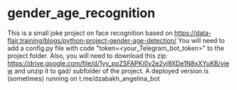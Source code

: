 # gender_age_recognition
This is a small joke project on face recognition based on https://data-flair.training/blogs/python-project-gender-age-detection/
You will need to add a config.py file with code "token=<your_Telegram_bot_token>" to the project folder.
Also, you will need to download this zip: https://drive.google.com/file/d/1yy_poZSFAPKi0y2e2yj9XDe1N8xXYuKB/view
and unzip it to gad/ subfolder of the project.
A deployed version is (sometimes) running on t.me/dzabakh_angelina_bot
